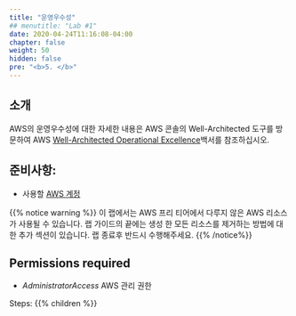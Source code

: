 ```yaml
---
title: "운영우수성"
## menutitle: "Lab #1"
date: 2020-04-24T11:16:08-04:00
chapter: false
weight: 50
hidden: false
pre: "<b>5. </b>"
---
```



## 소개

AWS의 운영우수성에 대한 자세한 내용은 AWS 콘솔의 Well-Architected 도구를 방문하여 AWS [Well-Architected Operational Excellence](https://d1.awsstatic.com/whitepapers/architecture/AWS-Operational-Excellence-Pillar.pdf)백서를 참조하십시오.


## 준비사항:
* 사용할 [AWS 계정](https://portal.aws.amazon.com/gp/aws/developer/registration/index.html) 

{{% notice warning %}}
이 랩에서는 AWS 프리 티어에서 다루지 않은 AWS 리소스가 사용될 수 있습니다. 랩 가이드의 끝에는 생성 한 모든 리소스를 제거하는 방법에 대한 추가 섹션이 있습니다. 랩 종료후 반드시 수행해주세요.
{{% /notice%}}

## Permissions required
* *AdministratorAccess* AWS 관리 권한


Steps:
{{% children  %}}
